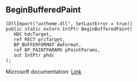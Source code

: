 ## BeginBufferedPaint

```
[DllImport("uxtheme.dll", SetLastError = true)]
public static extern IntPtr BeginBufferedPaint(
   HDC hdcTarget,
   ref RECT prcTarget,
   BP_BUFFERFORMAT dwFormat,
   ref BP_PAINTPARAMS pPaintParams,
   out IntPtr phdc
);
```

Microsoft documentation: [Link](https://docs.microsoft.com/en-us/windows/win32/api/uxtheme/nf-uxtheme-beginbufferedpaint)
